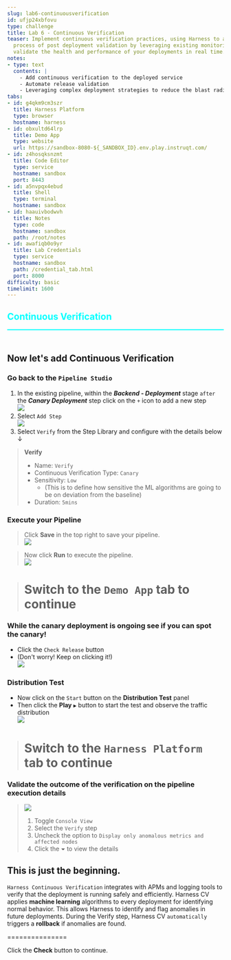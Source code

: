 ```yaml
---
slug: lab6-continuousverification
id: ufjp24xbfovu
type: challenge
title: Lab 6 - Continuous Verification
teaser: Implement continuous verification practices, using Harness to automate the
  process of post deployment validation by leveraging existing monitoring tools and
  validate the health and performance of your deployments in real time.
notes:
- type: text
  contents: |
    - Add continuous verification to the deployed service
    - Automate release validation
    - Leveraging complex deployment strategies to reduce the blast radius
tabs:
- id: g4qkm9cm3szr
  title: Harness Platform
  type: browser
  hostname: harness
- id: obxultd64lrp
  title: Demo App
  type: website
  url: https://sandbox-8080-${_SANDBOX_ID}.env.play.instruqt.com/
- id: z4hosqksnzmt
  title: Code Editor
  type: service
  hostname: sandbox
  port: 8443
- id: a5nvpqx4ebud
  title: Shell
  type: terminal
  hostname: sandbox
- id: haauivbodwvh
  title: Notes
  type: code
  hostname: sandbox
  path: /root/notes
- id: awafiqb0o9yr
  title: Lab Credentials
  type: service
  hostname: sandbox
  path: /credential_tab.html
  port: 8000
difficulty: basic
timelimit: 1600
---
```


<style type="text/css" rel="stylesheet">
hr.cyan { background-color: cyan; color: cyan; height: 2px; margin-bottom: -10px; }
h2.cyan { color: cyan; }
</style><h2 class="cyan">Continuous Verification</h2>
<hr class="cyan">
<br><br>

## Now let's add Continuous Verification
### Go back to the `Pipeline Studio`
1) In the existing pipeline, within the ***Backend - Deployment*** stage `after` the ***Canary Deployment*** step click on the `+` icon to add a new step \
   ![](https://raw.githubusercontent.com/harness-community/field-workshops/main/unscripted-workshop-2024/assets/images/unscripted_pipeline_deploy_canary_add_step.png)<br>
2) Select `Add Step` \
   ![](https://raw.githubusercontent.com/harness-community/field-workshops/main/assets/images/pipeline_step_verify.png)
3) Select `Verify` from the Step Library and configure with the details below ↓

> **Verify**
> - Name: `Verify`
> - Continuous Verification Type: `Canary`
> - Sensitivity: `Low`
>   - (This is to define how sensitive the ML algorithms are going to be on deviation from the baseline)
> - Duration: `5mins`

### Execute your Pipeline
> Click **Save** in the top right to save your pipeline. <br>
> ![](https://raw.githubusercontent.com/harness-community/field-workshops/main/assets/images/pipeline_save.png)

> Now click **Run** to execute the pipeline. <br>
> ![](https://raw.githubusercontent.com/harness-community/field-workshops/main/assets/images/pipeline_run.png)

> # Switch to the ```Demo App``` tab to continue

### While the canary deployment is ongoing see if you can spot the canary!
- Click the `Check Release` button
- (Don't worry! Keep on clicking it!) \
    ![](https://raw.githubusercontent.com/harness-community/field-workshops/main/unscripted-workshop-2024/assets/images/unscripted_captain_canary.png)

### Distribution Test
- Now click on the `Start` button on the **Distribution Test** panel
- Then click the **Play** `▶️` button to start the test and observe the traffic distribution \
    ![](https://raw.githubusercontent.com/harness-community/field-workshops/main/unscripted-workshop-2024/assets/images/unscripted_traffic_distribution_test.png)

> # Switch to the ```Harness Platform``` tab to continue

### Validate the outcome of the verification on the pipeline execution details
> ![](https://raw.githubusercontent.com/harness-community/field-workshops/main/unscripted-workshop-2024/assets/images/unscripted_cv_verification.png)
> 1) Toggle `Console View`
> 2) Select the `Verify` step
> 3) Uncheck the option to `Display only anomalous metrics and affected nodes`
> 4) Click the `⏷` to view the details

## This is just the beginning.
`Harness Continuous Verification` integrates with APMs and logging tools to verify that the deployment is running safely and efficiently. Harness CV applies **machine learning** algorithms to every deployment for identifying normal behavior. This allows Harness to identify and flag anomalies in future deployments. During the Verify step, Harness CV `automatically` triggers a **rollback** if anomalies are found.

===============

Click the **Check** button to continue.
